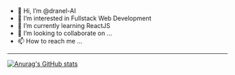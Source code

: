 - 👋 Hi, I’m @dranel-AI
- 👀 I’m interested in Fullstack Web Development
- 🌱 I’m currently learning ReactJS
- 💞️ I’m looking to collaborate on ...
- 📫 How to reach me ...

<!---
dranel-AI/dranel-AI is a ✨ special ✨ repository because its `README.md` (this file) appears on your GitHub profile.
You can click the Preview link to take a look at your changes.
--->

---

[![Anurag's GitHub stats](https://github-readme-stats.vercel.app/api?username=dranel-AI)](https://github.com/anuraghazra/github-readme-stats)
